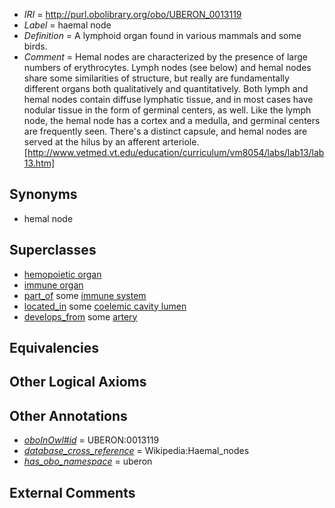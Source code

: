  * *IRI* = http://purl.obolibrary.org/obo/UBERON_0013119
 * *Label* = haemal node
 * *Definition* = A lymphoid organ found in various mammals and some birds.
 * *Comment* = Hemal nodes are characterized by the presence of large numbers of erythrocytes. Lymph nodes (see below) and hemal nodes share some similarities of structure, but really are fundamentally different organs both qualitatively and quantitatively. Both lymph and hemal nodes contain diffuse lymphatic tissue, and in most cases have nodular tissue in the form of germinal centers, as well. Like the lymph node, the hemal node has a cortex and a medulla, and germinal centers are frequently seen. There's a distinct capsule, and hemal nodes are served at the hilus by an afferent arteriole. [http://www.vetmed.vt.edu/education/curriculum/vm8054/labs/lab13/lab13.htm]

## Synonyms

 * hemal node

## Superclasses

 * [hemopoietic organ](../../UBERON/77/UBERON_0004177.md)
 * [immune organ](../../UBERON/57/UBERON_0005057.md)
 * [part_of](../../BFO/50/BFO_0000050.md) some [immune system](../../UBERON/05/UBERON_0002405.md)
 * [located_in](../../RO/25/RO_0001025.md) some [coelemic cavity lumen](../../UBERON/23/UBERON_0002323.md)
 * [develops_from](../../RO/02/RO_0002202.md) some [artery](../../UBERON/37/UBERON_0001637.md)

## Equivalencies


## Other Logical Axioms


## Other Annotations

 * *[oboInOwl#id](../../id/oboInOwl#id.md)* = UBERON:0013119
 * *[database_cross_reference](../../ef/oboInOwl#hasDbXref.md)* = Wikipedia:Haemal_nodes
 * *[has_obo_namespace](../../ce/oboInOwl#hasOBONamespace.md)* = uberon

## External Comments

